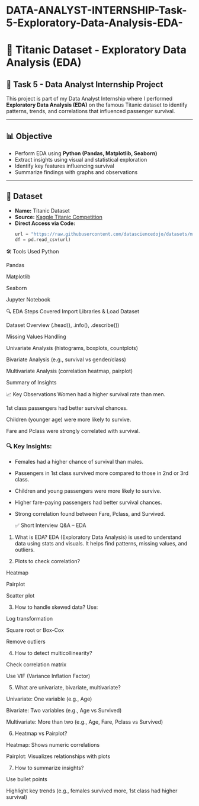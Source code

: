 # DATA-ANALYST-INTERNSHIP-Task-5-Exploratory-Data-Analysis-EDA-
# 🚢 Titanic Dataset - Exploratory Data Analysis (EDA)

## 📌 Task 5 - Data Analyst Internship Project

This project is part of my Data Analyst Internship where I performed **Exploratory Data Analysis (EDA)** on the famous Titanic dataset to identify patterns, trends, and correlations that influenced passenger survival.

---

## 📊 Objective

- Perform EDA using **Python (Pandas, Matplotlib, Seaborn)**
- Extract insights using visual and statistical exploration
- Identify key features influencing survival
- Summarize findings with graphs and observations

---

## 📁 Dataset

- **Name:** Titanic Dataset  
- **Source:** [Kaggle Titanic Competition](https://www.kaggle.com/c/titanic/data)
- **Direct Access via Code:**  
  ```python
  url = "https://raw.githubusercontent.com/datasciencedojo/datasets/master/titanic.csv"
  df = pd.read_csv(url)

🛠 Tools Used
Python

Pandas

Matplotlib

Seaborn

Jupyter Notebook

🔍 EDA Steps Covered
Import Libraries & Load Dataset

Dataset Overview (.head(), .info(), .describe())

Missing Values Handling

Univariate Analysis (histograms, boxplots, countplots)

Bivariate Analysis (e.g., survival vs gender/class)

Multivariate Analysis (correlation heatmap, pairplot)

Summary of Insights

📈 Key Observations
Women had a higher survival rate than men.

1st class passengers had better survival chances.

Children (younger age) were more likely to survive.

Fare and Pclass were strongly correlated with survival.

### 🔍 Key Insights:

- Females had a higher chance of survival than males.
- Passengers in 1st class survived more compared to those in 2nd or 3rd class.
- Children and young passengers were more likely to survive.
- Higher fare-paying passengers had better survival chances.
- Strong correlation found between Fare, Pclass, and Survived.

  ✅ Short Interview Q&A – EDA
1. What is EDA?
EDA (Exploratory Data Analysis) is used to understand data using stats and visuals. It helps find patterns, missing values, and outliers.

2. Plots to check correlation?

Heatmap

Pairplot

Scatter plot

3. How to handle skewed data?
Use:

Log transformation

Square root or Box-Cox

Remove outliers

4. How to detect multicollinearity?

Check correlation matrix

Use VIF (Variance Inflation Factor)

5. What are univariate, bivariate, multivariate?

Univariate: One variable (e.g., Age)

Bivariate: Two variables (e.g., Age vs Survived)

Multivariate: More than two (e.g., Age, Fare, Pclass vs Survived)

6. Heatmap vs Pairplot?

Heatmap: Shows numeric correlations

Pairplot: Visualizes relationships with plots

7. How to summarize insights?

Use bullet points

Highlight key trends (e.g., females survived more, 1st class had higher survival)



  
